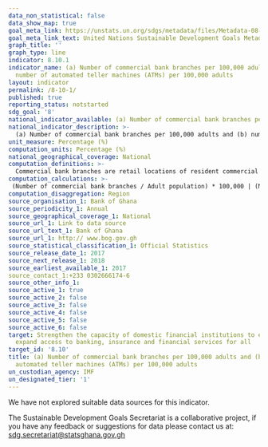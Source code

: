 ```yaml
---
data_non_statistical: false
data_show_map: true
goal_meta_link: https://unstats.un.org/sdgs/metadata/files/Metadata-08-10-01.pdf
goal_meta_link_text: United Nations Sustainable Development Goals Metadata (pdf 525kB)
graph_title: ''
graph_type: line
indicator: 8.10.1
indicator_name: (a) Number of commercial bank branches per 100,000 adults and (b)
  number of automated teller machines (ATMs) per 100,000 adults
layout: indicator
permalink: /8-10-1/
published: true
reporting_status: notstarted
sdg_goal: '8'
national_indicator_available: (a) Number of commercial bank branches per 100,000 adults and (b) number of automated teller machines (ATMs) per 100,000 adults
national_indicator_description: >-
  (a) Number of commercial bank branches per 100,000 adults and (b) number of automated teller machines (ATMs) per 100,000 adults
unit_measure: Percentage (%)
computation_units: Percentage (%)
national_geographical_coverage: National
computation_definitions: >-
  Commercial bank branches are retail locations of resident commercial banks and other resident banks that function as commercial banks that provide financial services to customers and are physically separated. Automated teller machines are computerized telecommunications devices that provide clients of a financial institution with access to financial transactions in a public place.
computation_calculations: >-
 (Number of commercial bank branches / Adult population) * 100,000 | (Number of ATMs / Adult population) * 100,000
computation_disaggregation: Region
source_organisation_1: Bank of Ghana
source_periodicity_1: Annual 
source_geographical_coverage_1: National
source_url_1: Link to data source
source_url_text_1: Bank of Ghana
source_url_1: http:// www.bog.gov.gh
source_statistical_classification_1: Official Statistics
source_release_date_1: 2017
source_next_release_1: 2018
source_earliest_available_1: 2017
source_contact_1:+233 0302666174-6
source_other_info_1:
source_active_1: true
source_active_2: false
source_active_3: false
source_active_4: false
source_active_5: false
source_active_6: false
target: Strengthen the capacity of domestic financial institutions to encourage and
  expand access to banking, insurance and financial services for all
target_id: '8.10'
title: (a) Number of commercial bank branches per 100,000 adults and (b) number of
  automated teller machines (ATMs) per 100,000 adults
un_custodian_agency: IMF
un_designated_tier: '1'
---
```

We have not explored suitable data sources for this indicator.

The Sustainable Development Goals Secretariat is a collaborative project, if you have any feedback or suggestions for data please contact us at: sdg.secretariat@statsghana.gov.gh
